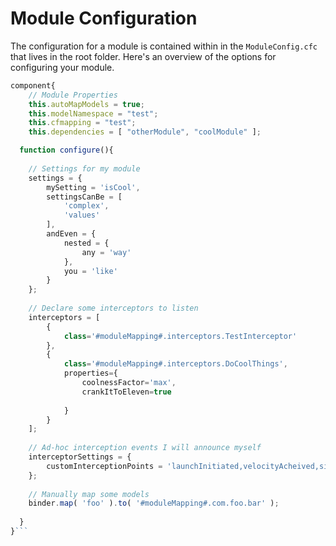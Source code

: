 # Module Configuration

The configuration for a module is contained within in the `ModuleConfig.cfc` that lives in the root folder.  Here's an overview of the options for configuring your module.

```javascript
component{
    // Module Properties
    this.autoMapModels = true;
    this.modelNamespace = "test";
    this.cfmapping = "test";
    this.dependencies = [ "otherModule", "coolModule" ];

  function configure(){
  
    // Settings for my module
    settings = {
        mySetting = 'isCool',
        settingsCanBe = [
            'complex',
            'values'
        ],
        andEven = {
            nested = {
                any = 'way'
            },
            you = 'like'
        }
    };
    
    // Declare some interceptors to listen
    interceptors = [
		{
		    class='#moduleMapping#.interceptors.TestInterceptor'
		}, 
		{
		    class='#moduleMapping#.interceptors.DoCoolThings',
		    properties={
		        coolnessFactor='max',
		        crankItToEleven=true
		        
		    }
		}
    ];
    
    // Ad-hoc interception events I will announce myself
    interceptorSettings = {
        customInterceptionPoints = 'launchInitiated,velocityAcheived,singularityAcquired'
    };
    
    // Manually map some models
    binder.map( 'foo' ).to( '#moduleMapping#.com.foo.bar' );
  
  }
}```

